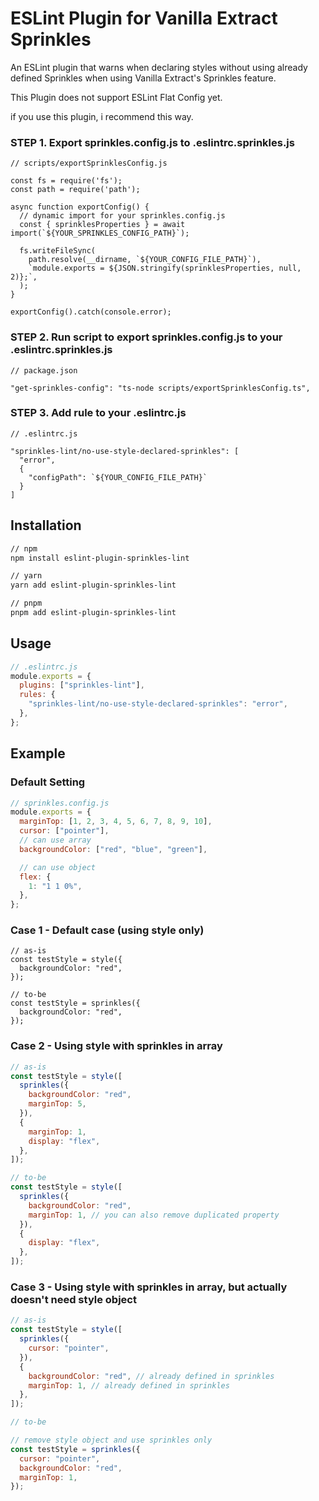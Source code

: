 # ESLint Plugin for Vanilla Extract Sprinkles

An ESLint plugin that warns when declaring styles without using already defined Sprinkles when using Vanilla Extract's Sprinkles feature.

This Plugin does not support ESLint Flat Config yet.

if you use this plugin, i recommend this way.

### STEP 1. Export sprinkles.config.js to .eslintrc.sprinkles.js

```
// scripts/exportSprinklesConfig.js

const fs = require('fs');
const path = require('path');

async function exportConfig() {
  // dynamic import for your sprinkles.config.js
  const { sprinklesProperties } = await import(`${YOUR_SPRINKLES_CONFIG_PATH}`);

  fs.writeFileSync(
    path.resolve(__dirname, `${YOUR_CONFIG_FILE_PATH}`),
    `module.exports = ${JSON.stringify(sprinklesProperties, null, 2)};`,
  );
}

exportConfig().catch(console.error);
```

### STEP 2. Run script to export sprinkles.config.js to your .eslintrc.sprinkles.js

```
// package.json

"get-sprinkles-config": "ts-node scripts/exportSprinklesConfig.ts",
```

### STEP 3. Add rule to your .eslintrc.js

```
// .eslintrc.js

"sprinkles-lint/no-use-style-declared-sprinkles": [
  "error",
  {
    "configPath": `${YOUR_CONFIG_FILE_PATH}`
  }
]
```

## Installation

```bash
// npm
npm install eslint-plugin-sprinkles-lint

// yarn
yarn add eslint-plugin-sprinkles-lint

// pnpm
pnpm add eslint-plugin-sprinkles-lint
```

## Usage

```js
// .eslintrc.js
module.exports = {
  plugins: ["sprinkles-lint"],
  rules: {
    "sprinkles-lint/no-use-style-declared-sprinkles": "error",
  },
};
```

## Example

### Default Setting

```js
// sprinkles.config.js
module.exports = {
  marginTop: [1, 2, 3, 4, 5, 6, 7, 8, 9, 10],
  cursor: ["pointer"],
  // can use array
  backgroundColor: ["red", "blue", "green"],

  // can use object
  flex: {
    1: "1 1 0%",
  },
};
```

### Case 1 - Default case (using style only)

```
// as-is
const testStyle = style({
  backgroundColor: "red",
});

// to-be
const testStyle = sprinkles({
  backgroundColor: "red",
});
```

### Case 2 - Using style with sprinkles in array

```js
// as-is
const testStyle = style([
  sprinkles({
    backgroundColor: "red",
    marginTop: 5,
  }),
  {
    marginTop: 1,
    display: "flex",
  },
]);

// to-be
const testStyle = style([
  sprinkles({
    backgroundColor: "red",
    marginTop: 1, // you can also remove duplicated property
  }),
  {
    display: "flex",
  },
]);
```

### Case 3 - Using style with sprinkles in array, but actually doesn't need style object

```js
// as-is
const testStyle = style([
  sprinkles({
    cursor: "pointer",
  }),
  {
    backgroundColor: "red", // already defined in sprinkles
    marginTop: 1, // already defined in sprinkles
  },
]);

// to-be

// remove style object and use sprinkles only
const testStyle = sprinkles({
  cursor: "pointer",
  backgroundColor: "red",
  marginTop: 1,
});
```
